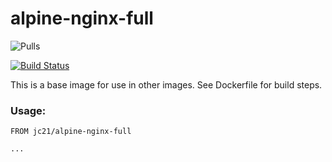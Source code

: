 # alpine-nginx-full

![Pulls](https://img.shields.io/docker/pulls/jc21/alpine-nginx-full.svg?style=for-the-badge)

[![Build Status](https://ci.nginxproxymanager.jc21.com/buildStatus/icon?job=docker-alpine-nginx-full%2Fmaster)](https://ci.nginxproxymanager.jc21.com/job/docker-alpine-nginx-full/job/master/)

This is a base image for use in other images. See Dockerfile for build steps.


### Usage:

```
FROM jc21/alpine-nginx-full

...
```
